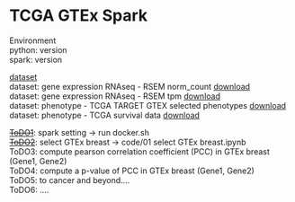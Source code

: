 # TCGA GTEx Spark

Environment</br>
python: version</br>
spark: version</br>

[dataset][data]</br>
dataset: gene expression RNAseq - RSEM norm_count [download][RNAseqNC]</br>
dataset: gene expression RNAseq - RSEM tpm [download][RNAseqTPM]</br>
dataset: phenotype - TCGA TARGET GTEX selected phenotypes [download][phenotype]</br>
dataset: phenotype - TCGA survival data [download][survival]</br>

<strike>[ToDO1]</strike>: spark setting -> run docker.sh</br>
<strike>[ToDO2]</strike>: select GTEx breast -> code/01 select GTEx breast.ipynb</br>
ToDO3: compute pearson correlation coefficient (PCC) in GTEx breast (Gene1, Gene2)</br>
ToDO4: compute a p-value of PCC in GTEx breast (Gene1, Gene2)</br>
ToDO5: to cancer and beyond....</br>
ToDO6: ....</br>

[data]: https://xenabrowser.net/datapages/?cohort=TCGA%20TARGET%20GTEx&removeHub=https%3A%2F%2Fxena.treehouse.gi.ucsc.edu%3A443
[RNAseqNC]:https://toil-xena-hub.s3.us-east-1.amazonaws.com/download/TcgaTargetGtex_RSEM_Hugo_norm_count.gz
[RNAseqTPM]: https://toil-xena-hub.s3.us-east-1.amazonaws.com/download/TcgaTargetGtex_rsem_gene_tpm.gz
[phenotype]:https://toil-xena-hub.s3.us-east-1.amazonaws.com/download/TcgaTargetGTEX_phenotype.txt.gz
[survival]:https://toil-xena-hub.s3.us-east-1.amazonaws.com/download/TCGA_survival_data
[ToDO1]: docker.sh
[ToDO2]: ToDO2.ipynb